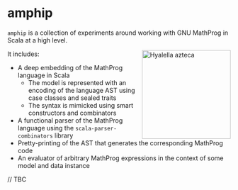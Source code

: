 # amphip
`amphip` is a collection of experiments around working with GNU MathProg in Scala at a high level.

<img style="float:right" alt="Hyalella azteca" src="https://upload.wikimedia.org/wikipedia/commons/5/59/Hyalella_azteca.jpg" width="200" />

It includes:
* A deep embedding of the MathProg language in Scala
  * The model is represented with an encoding of the language AST using case classes and sealed traits
  * The syntax is mimicked using smart constructors and combinators
* A functional parser of the MathProg language using the `scala-parser-combinators` library
* Pretty-printing of the AST that generates the corresponding MathProg code
* An evaluator of arbitrary MathProg expressions in the context of some model and data instance

// TBC
